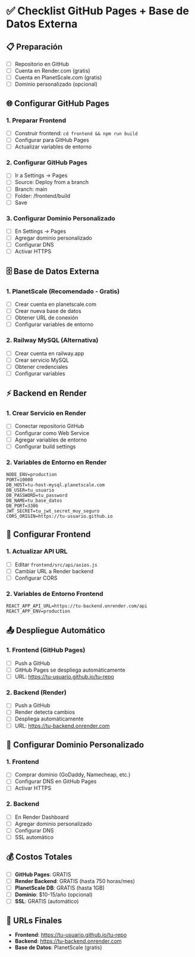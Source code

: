 # ✅ Checklist GitHub Pages + Base de Datos Externa

## 📋 Preparación
- [ ] Repositorio en GitHub
- [ ] Cuenta en Render.com (gratis)
- [ ] Cuenta en PlanetScale.com (gratis)
- [ ] Dominio personalizado (opcional)

## 🌐 Configurar GitHub Pages

### 1. **Preparar Frontend**
- [ ] Construir frontend: `cd frontend && npm run build`
- [ ] Configurar para GitHub Pages
- [ ] Actualizar variables de entorno

### 2. **Configurar GitHub Pages**
- [ ] Ir a Settings → Pages
- [ ] Source: Deploy from a branch
- [ ] Branch: main
- [ ] Folder: /frontend/build
- [ ] Save

### 3. **Configurar Dominio Personalizado**
- [ ] En Settings → Pages
- [ ] Agregar dominio personalizado
- [ ] Configurar DNS
- [ ] Activar HTTPS

## 🗄️ Base de Datos Externa

### 1. **PlanetScale (Recomendado - Gratis)**
- [ ] Crear cuenta en planetscale.com
- [ ] Crear nueva base de datos
- [ ] Obtener URL de conexión
- [ ] Configurar variables de entorno

### 2. **Railway MySQL (Alternativa)**
- [ ] Crear cuenta en railway.app
- [ ] Crear servicio MySQL
- [ ] Obtener credenciales
- [ ] Configurar variables

## ⚡ Backend en Render

### 1. **Crear Servicio en Render**
- [ ] Conectar repositorio GitHub
- [ ] Configurar como Web Service
- [ ] Agregar variables de entorno
- [ ] Configurar build settings

### 2. **Variables de Entorno en Render**
```env
NODE_ENV=production
PORT=10000
DB_HOST=tu-host-mysql.planetscale.com
DB_USER=tu_usuario
DB_PASSWORD=tu_password
DB_NAME=tu_base_datos
DB_PORT=3306
JWT_SECRET=tu_jwt_secret_muy_seguro
CORS_ORIGIN=https://tu-usuario.github.io
```

## 🔧 Configurar Frontend

### 1. **Actualizar API URL**
- [ ] Editar `frontend/src/api/axios.js`
- [ ] Cambiar URL a Render backend
- [ ] Configurar CORS

### 2. **Variables de Entorno Frontend**
```env
REACT_APP_API_URL=https://tu-backend.onrender.com/api
REACT_APP_ENV=production
```

## 📤 Despliegue Automático

### 1. **Frontend (GitHub Pages)**
- [ ] Push a GitHub
- [ ] GitHub Pages se despliega automáticamente
- [ ] URL: https://tu-usuario.github.io/tu-repo

### 2. **Backend (Render)**
- [ ] Push a GitHub
- [ ] Render detecta cambios
- [ ] Despliega automáticamente
- [ ] URL: https://tu-backend.onrender.com

## 🔗 Configurar Dominio Personalizado

### 1. **Frontend**
- [ ] Comprar dominio (GoDaddy, Namecheap, etc.)
- [ ] Configurar DNS en GitHub Pages
- [ ] Activar HTTPS

### 2. **Backend**
- [ ] En Render Dashboard
- [ ] Agregar dominio personalizado
- [ ] Configurar DNS
- [ ] SSL automático

## 💰 Costos Totales
- [ ] **GitHub Pages**: GRATIS
- [ ] **Render Backend**: GRATIS (hasta 750 horas/mes)
- [ ] **PlanetScale DB**: GRATIS (hasta 1GB)
- [ ] **Dominio**: $10-15/año (opcional)
- [ ] **SSL**: GRATIS (automático)

## 🚀 URLs Finales
- **Frontend**: https://tu-usuario.github.io/tu-repo
- **Backend**: https://tu-backend.onrender.com
- **Base de Datos**: PlanetScale (gratis) 